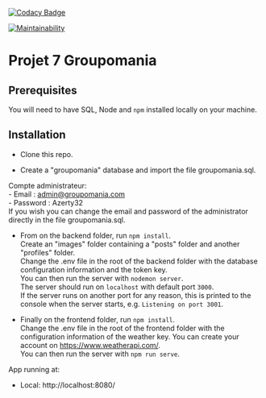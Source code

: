 [![Codacy Badge](https://app.codacy.com/project/badge/Grade/780ffb6498dc457bb4595a229a9b2b9b)](https://www.codacy.com/gh/JulienBrazzalotto/JulienBrazzalotto_7_02122021/dashboard?utm_source=github.com&amp;utm_medium=referral&amp;utm_content=JulienBrazzalotto/JulienBrazzalotto_7_02122021&amp;utm_campaign=Badge_Grade)

[![Maintainability](https://api.codeclimate.com/v1/badges/c91e723a848935126da5/maintainability)](https://codeclimate.com/github/JulienBrazzalotto/JulienBrazzalotto_7_02122021/maintainability)

# Projet 7 Groupomania #

## Prerequisites ##

You will need to have SQL, Node and `npm` installed locally on your machine.

## Installation ##

-   Clone this repo.

-   Create a "groupomania" database and import the file groupomania.sql.

Compte administrateur:  
    -  Email : admin@groupomania.com  
    -  Password : Azerty32  
If you wish you can change the email and password of the administrator directly in the file groupomania.sql.

-   From on the backend folder, run `npm install`.  
Create an "images" folder containing a "posts" folder and another "profiles" folder.  
Change the .env file in the root of the backend folder with the database configuration information and the token key.  
You can then run the server with `nodemon server`.  
The server should run on `localhost` with default port `3000`.  
If the server runs on another port for any reason, this is printed to the console when the server starts, e.g. `Listening on port 3001`.

-   Finally on the frontend folder, run `npm install`.  
Change the .env file in the root of the frontend folder with the configuration information of the weather key.  You can create your account on https://www.weatherapi.com/.  
You can then run the server with `npm run serve`.

App running at:  
  - Local:   http://localhost:8080/